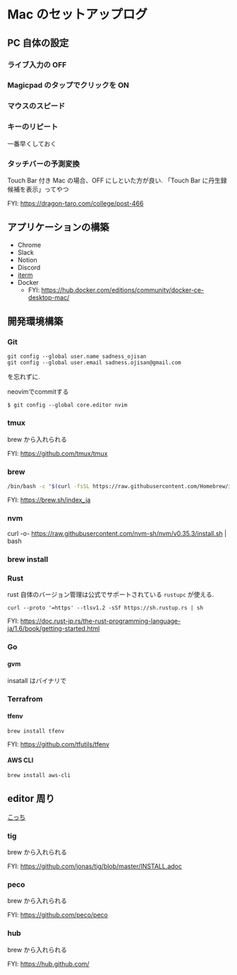 # Mac のセットアップログ

## PC 自体の設定

### ライブ入力の OFF

### Magicpad のタップでクリックを ON

### マウスのスピード

### キーのリピート

一番早くしておく

### タッチバーの予測変換

Touch Bar 付き Mac の場合、OFF にしといた方が良い.
「Touch Bar に丹生録候補を表示」ってやつ

FYI: https://dragon-taro.com/college/post-466

## アプリケーションの構築

- Chrome
- Slack
- Notion
- Discord
- [iterm](https://www.iterm2.com/)
- Docker
  - FYI: https://hub.docker.com/editions/community/docker-ce-desktop-mac/

## 開発環境構築

### Git

```
git config --global user.name sadness_ojisan
git config --global user.email sadness.ojisan@gmail.com
```

を忘れずに.

neovimでcommitする

```
$ git config --global core.editor nvim
```

### tmux

brew から入れられる

FYI: https://github.com/tmux/tmux

### brew

```zsh
/bin/bash -c "$(curl -fsSL https://raw.githubusercontent.com/Homebrew/install/master/install.sh)"
```

FYI: https://brew.sh/index_ja

### nvm

curl -o- https://raw.githubusercontent.com/nvm-sh/nvm/v0.35.3/install.sh | bash

### brew install

### Rust

rust 自体のバージョン管理は公式でサポートされている `rustupc` が使える.

`curl --proto '=https' --tlsv1.2 -sSf https://sh.rustup.rs | sh`

FYI: https://doc.rust-jp.rs/the-rust-programming-language-ja/1.6/book/getting-started.html

### Go

#### gvm

insatall はバイナリで

### Terrafrom

#### tfenv

`brew install tfenv`

FYI: https://github.com/tfutils/tfenv

#### AWS CLI

```
brew install aws-cli
```

## editor 周り

[こっち](./readme.md)

### tig

brew から入れられる

FYI: https://github.com/jonas/tig/blob/master/INSTALL.adoc

### peco

brew から入れられる

FYI: https://github.com/peco/peco

### hub

brew から入れられる

FYI: https://hub.github.com/
